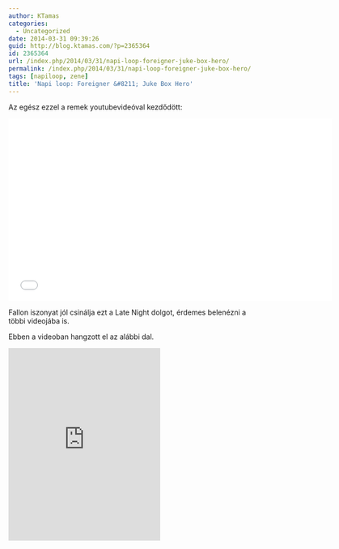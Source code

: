 ```yaml
---
author: KTamas
categories:
  - Uncategorized
date: 2014-03-31 09:39:26
guid: http://blog.ktamas.com/?p=2365364
id: 2365364
url: /index.php/2014/03/31/napi-loop-foreigner-juke-box-hero/
permalink: /index.php/2014/03/31/napi-loop-foreigner-juke-box-hero/
tags: [napiloop, zene]
title: 'Napi loop: Foreigner &#8211; Juke Box Hero'
---
```


Az egész ezzel a remek youtubevideóval kezdődött:

<p><iframe src="//www.youtube.com/embed/4LvMeYEwWGQ" width="640" height="360" frameborder="0" allowfullscreen="allowfullscreen"></iframe></p>

Fallon iszonyat jól csinálja ezt a Late Night dolgot, érdemes belenézni a többi videojába is.

Ebben a videoban hangzott el az alábbi dal.

<p><iframe src="https://embed.spotify.com/?uri=spotify:track:00qOE7OjRl0BpYiCiweZB2" width="300" height="380" frameborder="0"></iframe></p>
